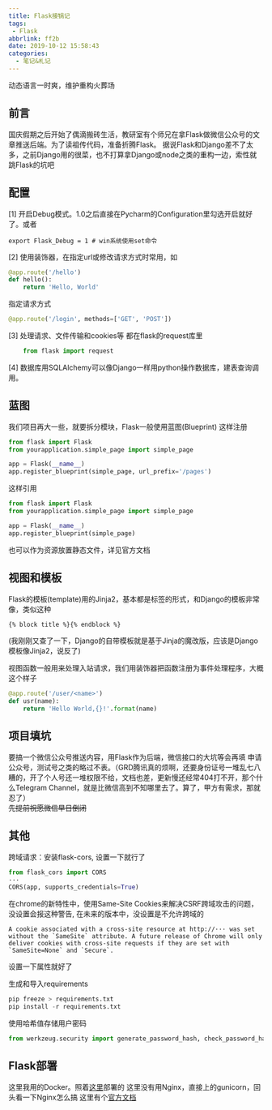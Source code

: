 ```yaml
---
title: Flask接锅记
tags:
 - Flask
abbrlink: ff2b
date: 2019-10-12 15:58:43
categories:
  - 笔记&札记
---
```

动态语言一时爽，维护重构火葬场
<!--more-->
## 前言

国庆假期之后开始了偶滴搬砖生活，教研室有个师兄在拿Flask做微信公众号的文章推送后端。为了读祖传代码，准备折腾Flask。
据说Flask和Django差不了太多，之前Django用的很菜，也不打算拿Django或node之类的重构一边，索性就跳Flask的坑吧

## 配置

[1] 开启Debug模式。1.0之后直接在Pycharm的Configuration里勾选开启就好了。或者

    export Flask_Debug = 1 # win系统使用set命令

[2] 使用装饰器，在指定url或修改请求方式时常用，如

```python
@app.route('/hello')
def hello():
    return 'Hello, World'
```

指定请求方式

```python
@app.route('/login', methods=['GET', 'POST'])
```

[3] 处理请求、文件传输和cookies等
都在flask的request库里

```python
    from flask import request
```

[4] 数据库用SQLAlchemy可以像Django一样用python操作数据库，建表查询调用。

## 蓝图

我们项目再大一些，就要拆分模块，Flask一般使用蓝图(Blueprint)
这样注册

```python
from flask import Flask
from yourapplication.simple_page import simple_page

app = Flask(__name__)
app.register_blueprint(simple_page, url_prefix='/pages')
```

这样引用

```python
from flask import Flask
from yourapplication.simple_page import simple_page

app = Flask(__name__)
app.register_blueprint(simple_page)
```

也可以作为资源放置静态文件，详见官方文档

## 视图和模板

Flask的模板(template)用的Jinja2，基本都是标签的形式，和Django的模板非常像，类似这种

```html
{% block title %}{% endblock %}
```

(我刚刚又查了一下，Django的自带模板就是基于Jinja的魔改版，应该是Django模板像Jinja2，说反了)

视图函数一般用来处理入站请求，我们用装饰器把函数注册为事件处理程序，大概这个样子

```python
@app.route('/user/<name>')
def usr(name):
    return 'Hello World,{}!'.format(name)
```

## 项目填坑

要搞一个微信公众号推送内容，用Flask作为后端，微信接口的大坑等会再填
申请公众号，测试号之类的略过不表。（GRD腾讯真的烦啊，还要身份证号一堆乱七八糟的，开了个人号还一堆权限不给，文档也差，更新慢还经常404打不开，那个什么Telegram Channel，就是比微信高到不知哪里去了。算了，甲方有需求，那就忍了）  
~~先提前祝愿微信早日倒闭~~

## 其他

跨域请求：安装flask-cors, 设置一下就行了

```Python
from flask_cors import CORS
···
CORS(app, supports_credentials=True)
```

在chrome的新特性中，使用Same-Site Cookies来解决CSRF跨域攻击的问题，没设置会报这种警告, 在未来的版本中，没设置是不允许跨域的

```
A cookie associated with a cross-site resource at http://··· was set without the `SameSite` attribute. A future release of Chrome will only deliver cookies with cross-site requests if they are set with `SameSite=None` and `Secure`.
```

设置一下属性就好了

生成和导入requirements

```python
pip freeze > requirements.txt
pip install -r requirements.txt
```

使用哈希值存储用户密码

```python
from werkzeug.security import generate_password_hash, check_password_hash
```

## Flask部署

这里我用的Docker。照着[这里](https://zhuanlan.zhihu.com/p/78432719)部署的
这里没有用Nginx，直接上的gunicorn，回头看一下Nginx怎么搞
这里有个[官方文档](http://docs.gunicorn.org/en/stable/deploy.html)